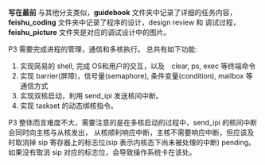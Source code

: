 **写在最前**
与其他分支类似，**guidebook** 文件夹中记录了详细的任务内容，
**feishu_coding** 文件夹中记录了程序的设计，design review 和 调试过程，
**feishu_picture** 文件夹是对应的调试设计中的图片。

P3 需要完成进程的管理，通信和多核执行。
总共有如下功能:
1. 实现简易的 shell, 完成 OS和用户的交互，以及　clear, ps, exec 等终端命令
2. 实现 barrier(屏障)，信号量(semaphore), 条件变量(condition), mailbox 等通信方式
3. 实现双核启动，利用 send_ipi 发送核间中断。
4. 实现 taskset 的动态绑核指令。

P3 整体而言难度不大，需要注意的是在多核启动的过程中，send_ipi 的核间中断会同时向主核与从核发出，
从核顺利响应中断，主核不需要响应中断，但应该及时取消掉 sip 寄存器上的标志位(sip 表示内核态下尚未被处理的中断) pending。
如果没有取消 sip 对应的标志位，会导致操作系统卡在该处。
